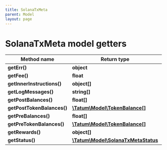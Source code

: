 ```yaml
---
title: SolanaTxMeta
parent: Model
layout: page
---
```


# SolanaTxMeta model getters

Method name | Return type | Description | Notes
------------ | ------------- | ------------- | -------------
**getErr()** | **object** |  | [optional]
**getFee()** | **float** |  | [optional]
**getInnerInstructions()** | **object[]** |  | [optional]
**getLogMessages()** | **string[]** |  | [optional]
**getPostBalances()** | **float[]** |  | [optional]
**getPostTokenBalances()** | [**\Tatum\Model\TokenBalance[]**](../TokenBalance) |  | [optional]
**getPreBalances()** | **float[]** |  | [optional]
**getPreTokenBalances()** | [**\Tatum\Model\TokenBalance[]**](../TokenBalance) |  | [optional]
**getRewards()** | **object[]** |  | [optional]
**getStatus()** | [**\Tatum\Model\SolanaTxMetaStatus**](../SolanaTxMetaStatus) |  | [optional]

